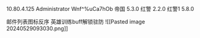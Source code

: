 10.80.4.125
Administrator
Wnf^%uCa7hOb
帝国 5.3.0
红警 2.2.0
红警1  5.8.0


邮件列表图标反序
英雄训练buff解锁驻防
![[Pasted image 20240529093030.png]]
